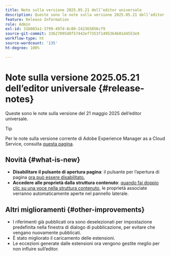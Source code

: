 ```yaml
---
title: Note sulla versione 2025.05.21 dell’editor universale
description: Queste sono le note sulla versione 2025.05.21 dell’editor universale.
feature: Release Information
role: Admin
exl-id: 31b003a1-3799-497d-8c80-242365856cf9
source-git-commit: 33627095d0f57442ef7353f1495364b81d4553e9
workflow-type: ht
source-wordcount: '135'
ht-degree: 100%

---
```


# Note sulla versione 2025.05.21 dell’editor universale {#release-notes}

Queste sono le note sulla versione del 21 maggio 2025 dell’editor universale.

>[!TIP]
>
>Per le note sulla versione corrente di Adobe Experience Manager as a Cloud Service, consulta [questa pagina](/help/release-notes/release-notes-cloud/release-notes-current.md).

## Novità {#what-is-new}

* **Disabilitare il pulsante di apertura pagina**: il pulsante per l’apertura di pagina [ora può essere disabilitato.](/help/implementing/universal-editor/customizing.md#open-page)
* **Accedere alle proprietà dalla struttura contenuto**: [quando fai doppio clic su una voce nella struttura contenuto,](/help/sites-cloud/authoring/universal-editor/navigation.md) le proprietà associate verranno automaticamente aperte nel pannello laterale.

## Altri miglioramenti {#other-improvements}

* I riferimenti già pubblicati ora sono deselezionati per impostazione predefinita nella finestra di dialogo di pubblicazione, per evitare che vengano nuovamente pubblicati.
* È stato migliorato il caricamento delle estensioni.
* Le eccezioni generate dalle estensioni ora vengono gestite meglio per non influire sull’editor.
